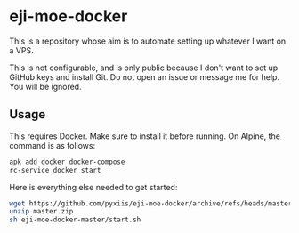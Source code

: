 # eji-moe-docker

This is a repository whose aim is to automate setting up whatever I want on a VPS.

This is not configurable, and is only public because I don't want to set up GitHub keys and install Git. Do not open an issue or message me for help. You will be ignored.

## Usage

This requires Docker. Make sure to install it before running. On Alpine, the command is as follows:

```sh
apk add docker docker-compose
rc-service docker start
```

Here is everything else needed to get started:

```sh
wget https://github.com/pyxiis/eji-moe-docker/archive/refs/heads/master.zip
unzip master.zip
sh eji-moe-docker-master/start.sh
```
